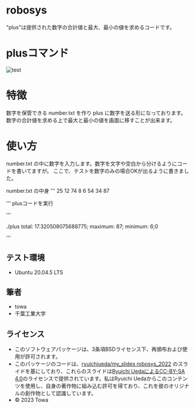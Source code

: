 # robosys

"plus"は提供された数字の合計値と最大、最小の値を求めるコードです。

# plusコマンド

![test](https://github.com/Towa92/robosys/actions/workflows/test.yml/badge.svg)

# 特徴

数字を保管できる number.txt を作り plus に数字を送る形になっております。
数字の合計値を求める上で最大と最小の値を画面に移すことが出来ます。

# 使い方

number.txt の中に数字を入力します。数字を文字や空白から分けるようにコードを書いてますが。
ここで、テストを数字のみの場合OKが出るように書きました。

number.txt の中身
'''
25
12
74
8
6
54
34
87

'''
plusコードを実行

'''

./plus
total: 17.320508075688775; maximum: 87; minimum: 6;0



'''

## テスト環境

* Ubuntu 20.04.5 LTS

## 筆者

* towa
* 千葉工業大学

## ライセンス

* このソフトウェアパッケージは、3条項BSDライセンス下、再頒布および使用が許可されます。
* このパッケージのコードは、[ryuichiueda/my_slides robosys_2022](https://github.com/ryuichiueda/my_slides/tree/master/robosys_2022) のスライドを基にしており、これらのスライドは[Ryuichi UedaによるCC-BY-SA 4.0](https://creativecommons.org/licenses/by-sa/4.0/)のライセンスで提供されています。私はRyuichi Uedaからこのコンテンツを使用し、自身の著作物に組み込む許可を得ており、これを彼のオリジナルの創作物として認識しています。
* © 2023 Towa
